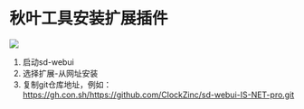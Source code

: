 # 秋叶工具安装扩展插件

![](/ai-draw/20231012004115.png)

1. 启动sd-webui
2. 选择扩展-从网址安装
3. 复制git仓库地址，例如：https://gh.con.sh/https://github.com/ClockZinc/sd-webui-IS-NET-pro.git